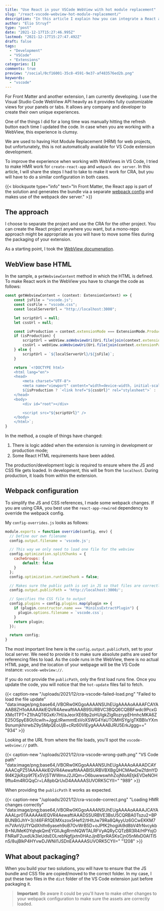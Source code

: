 ```yaml
---
title: "Use React in your VSCode WebView with hot module replacement"
slug: "/react-vscode-webview-hot-module-replacement/"
description: "In this article I explain how you can integrate a React application into your VSCode webview and make sure Hot Module Replacement is working during development."
author: "Elio Struyf"
type: "post"
date: "2021-12-17T15:27:46.995Z"
lastmod: "2021-12-17T15:27:47.492Z"
draft: false
tags:
  - "Development"
  - "VSCode"
  - "Extensions"
categories: []
comments: true
preview: "/social/0cf16001-35c8-4591-9e37-af483576ed2b.png"
keywords:
  - "vscode"
---
```


For Front Matter and another extension, I am currently developing. I use the Visual Studio Code WebView API heavily as it provides fully customizable views for your panels or tabs. It allows any company and developer to create their own unique experiences.

One of the things I did for a long time was manually hitting the refresh button each time I updated the code. In case when you are working with a WebView, this experience is clumsy. 

We are used to having Hot Module Replacement (HRM) for web projects, but unfortunately, this is not automatically available for VS Code extension development.

To improve the experience when working with WebViews in VS Code, I tried to make HMR work for `create-react-app` and `webpack dev server`. In this article, I will share the steps I had to take to make it work for CRA, but you will have to do a similar configuration in both cases.

{{< blockquote type="info" text="In Front Matter, the React app is part of the solution and generates the bundle via a separate [webpack config](https://github.com/estruyf/vscode-front-matter/blob/dev/webpack/dashboard.config.js) and makes use of the webpack dev server." >}}

## The approach

I choose to separate the project and use the CRA for the other project. You can create the React project anywhere you want, but a mono-repo approach might be appropriate as you will have to move some files during the packaging of your extension.

As a starting point, I took the [WebView documenation](https://code.visualstudio.com/api/extension-guides/webview).

## WebView base HTML

In the sample, a `getWebviewContent` method in which the HTML is defined. To make React work in the WebView you have to change the code as follows:

```typescript
const getWebviewContent = (context: ExtensionContext) => {
	const jsFile = "vscode.js";
	const cssFile = "vscode.css";
	const localServerUrl = "http://localhost:3000";

	let scriptUrl = null;
	let cssUrl = null;

	const isProduction = context.extensionMode === ExtensionMode.Production;
	if (isProduction) {
		scriptUrl = webView.asWebviewUri(Uri.file(join(context.extensionPath, 'dist', jsFile))).toString();
		cssUrl = webView.asWebviewUri(Uri.file(join(context.extensionPath, 'dist', cssFile))).toString();
	} else {
		scriptUrl = `${localServerUrl}/${jsFile}`; 
	}

	return `<!DOCTYPE html>
	<html lang="en">
	<head>
		<meta charset="UTF-8">
		<meta name="viewport" content="width=device-width, initial-scale=1.0">
		${isProduction ? `<link href="${cssUrl}" rel="stylesheet">` : ''}
	</head>
	<body>
		<div id="root"></div>

		<script src="${scriptUrl}" />
	</body>
	</html>`;
}
```

In the method, a couple of things have changed:

1. There is logic added when the extension is running in development or production mode;
2. Some React HTML requirements have been added.

The production/development logic is required to ensure where the JS and CSS file gets loaded. In development, this will be from the `localhost`. During production, it loads from within the extension.

## Webpack configuration

To simplify the JS and CSS references, I made some webpack changes. If you are using CRA, you best use the `react-app-rewired` dependency to override the webpack config. 

My `config-overrides.js` looks as follows:

```javascript
module.exports = function override(config, env) {
  // Define our own filename
  config.output.filename = 'vscode.js';

  // This way we only need to load one file for the webview
  config.optimization.splitChunks = {
    cacheGroups: {
        default: false
    }
  };
  config.optimization.runtimeChunk = false;

  // Makes sure the public path is set in JS so that files are correctly loaded
  config.output.publicPath = 'http://localhost:3000/';

  // Specifies the CSS file to output
  config.plugins = config.plugins.map(plugin => {
    if (plugin.constructor.name === "MiniCssExtractPlugin") {
      plugin.options.filename = `vscode.css`;
    }
    return plugin;
  });

  return config;
}
```

The most important line here is the `config.output.publicPath`, set to your local server. We need to provide it to make sure absolute paths are used for referencing files to load. As the code runs in the WebView, there is no actual HTML page, and the location of your webpage will be the VS Code instance: `vscode-webview://`.

If you do not provide the `publicPath`, only the first load runs fine. Once you update the code, you will notice that the `hot-update` files fail to fetch.

{{< caption-new "/uploads/2021/12/cra-vscode-failed-load.png" "Failed to load the file update"  "data:image/png;base64,iVBORw0KGgoAAAANSUhEUgAAAAoAAAAFCAYAAAB8ZH1oAAAAAklEQVR4AewaftIAAAB9SURBVC3BQQ6CQBBFwdc9PcxGXMo1TPT+Z1IhAQT6GxKr7Hl/aJeorXE69p2oHUIgkZlgRozrypEHmhcMKA6ZE25OSpyE8Gt/IcwIh+JggLtRwmmtEsVoXSWG4YaUTOMHSYg/gTKBBIxYXm9snumjkhirwbZ9ySMpQEoUjB+cRz60VIEygAAAAABJRU5ErkJggg==" "934" >}}

Looking at the URL from where the file loads, you'll spot the `vscode-webview://` path.

{{< caption-new "/uploads/2021/12/cra-vscode-wrong-path.png" "VS Code path"  "data:image/png;base64,iVBORw0KGgoAAAANSUhEUgAAAAoAAAADCAYAAACqPZ51AAAAAklEQVR4AewaftIAAABISURBVBXBgQHCMAwDwZfdmYD9l4K2jkRzp9f7Ex5VjSTWWmxJ2JIQm+O6buwwswhhZojNloAEtjkEVDeNOH9ftu4m4RGQqCr+LA8pbQrUxD4AAAAASUVORK5CYII=" "989" >}}

When providing the `publicPath` it works as expected.

{{< caption-new "/uploads/2021/12/cra-vscode-correct.png" "Loading HMR changes correctly"  "data:image/png;base64,iVBORw0KGgoAAAANSUhEUgAAAAoAAAAJCAYAAAALpr0TAAAAAklEQVR4AewaftIAAADSSURBVE3BsU5CQRBA0Tszu2+BPBUNBGJhY+3//46FiR1QEMXszox5HefI2/tHltJw79Ra8QAyyUz6GCwEKKM7m7VAnVjU1YQdXhlfn6yaseh9oB7OvWrB5D+oJPfK2hogiAi9d8bV4frNvcykbB+NUMeK0YqhqkQmEYGIIJkgRrmNQWTALRFVyAQRyCQTzBR3R4/HPYojOFNRalF2uxdUk3leUdsEOLrebNgfjjxtn0HAzJjnB1prRASKsCjn05nMxD0AITI5nS/8ujBlkP4HYvwDJWNil1JSDnEAAAAASUVORK5CYII=" "1208" >}}

## What about packaging?

When you build your two solutions, you will have to ensure that the JS bundle and CSS file are copied/moved to the correct folder. In my case, I put these two files in the `dist` folder of the VS Code extension just before packaging it.

> **Important**: Be aware it could be you'll have to make other changes to your webpack configuration to make sure the assets are correctly loaded.
